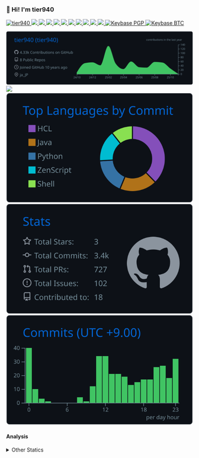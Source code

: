 ### 👋 Hi! I'm tier940

<p align="left"> 
  <a href="https://github.com/tier940/tier940/">
    <img src="https://komarev.com/ghpvc/?username=tier940" alt="tier940" />
  </a>
  <a href="http://twitter.com/tier940">
    <img height="20" src="https://img.shields.io/twitter/follow/tier940?label=Twitter&logo=twitter&style=flat" />
  </a>
  <a href="https://github.com/tier940">
    <img height="20" src="https://img.shields.io/github/followers/tier940?label=follow&logo=github&style=flat" />
  </a>
  <a href="https://www.reddit.com/user/tier940">
    <img height="20" src="https://img.shields.io/reddit/user-karma/combined/tier940?label=Reddit&logo=reddit&style=flat" />
  </a>
  <a href="https://stackoverflow.com/users/17317833/tier940">
    <img height="20" src="https://img.shields.io/stackexchange/stackoverflow/r/17317833?label=StackOverflow&logo=stack-overflow&style=flat" />
  </a>
  <a href="https://zenn.dev/tier940">
    <img height="20" src="https://zenn.badge.nikaera.com/s/tier940/likes" />
  </a>
  <a href="https://zenn.dev/tier940">
    <img height="20" src="https://zenn.badge.nikaera.com/s/tier940/followers" />
  </a>
  <a href="https://zenn.dev/tier940">
    <img height="20" src="https://zenn.badge.nikaera.com/s/tier940/articles" />
  </a>
  <a href="http://qiita.com/tier940">
    <img height="20" src="https://qiita-badge.apiapi.app/s/tier940/posts.svg" />
  </a>
  <a href="http://qiita.com/tier940">
    <img height="20" src="https://qiita-badge.apiapi.app/s/tier940/contributions.svg" />
  </a>
  <a href="https://github.com/tier940/tier940/">
    <img height="20" src="https://github.com/tier940/tier940/actions/workflows/main.yml/badge.svg" />
  </a>
  <a href="https://keybase.io/tier940">
    <img alt="Keybase PGP" src="https://img.shields.io/keybase/pgp/tier940">
  </a>
  <a href="https://keybase.io/tier940">
    <img alt="Keybase BTC" src="https://img.shields.io/keybase/btc/tier940">
  </a>
</p>

[![](https://raw.githubusercontent.com/tier940/tier940/main/profile-summary-card-output/github_dark/0-profile-details.svg)](https://github.com/vn7n24fzkq/github-profile-summary-cards)
[![](https://raw.githubusercontent.com/tier940/tier940/main/profile-summary-card-output/github_dark/1-repos-per-language.svg)](https://github.com/vn7n24fzkq/github-profile-summary-cards) [![](https://raw.githubusercontent.com/tier940/tier940/main/profile-summary-card-output/github_dark/2-most-commit-language.svg)](https://github.com/vn7n24fzkq/github-profile-summary-cards)
[![](https://raw.githubusercontent.com/tier940/tier940/main/profile-summary-card-output/github_dark/3-stats.svg)](https://github.com/vn7n24fzkq/github-profile-summary-cards) [![](https://raw.githubusercontent.com/tier940/tier940/main/profile-summary-card-output/github_dark/4-productive-time.svg)](https://github.com/vn7n24fzkq/github-profile-summary-cards)


#### Analysis
<!-- <img height="150" src="https://github.com/tier940/tier940/blob/master/images/stat.svg" alt="Alternative Text"/> -->

<details>
  <summary>Other Statics</summary>
  <!--START_SECTION:waka-->
![Code Time](http://img.shields.io/badge/Code%20Time-3%2C145%20hrs%2052%20mins-blue)

**🐱 My GitHub Data** 

> 📦 22.8 kB Used in GitHub's Storage 
 > 
> 💼 Opted to Hire
 > 
> 📜 11 Public Repositories 
 > 
> 🔑 2 Private Repositories 
 > 
**I'm an Early 🐤** 

```text
🌞 Morning                1567 commits        ████░░░░░░░░░░░░░░░░░░░░░   15.56 % 
🌆 Daytime                3710 commits        █████████░░░░░░░░░░░░░░░░   36.84 % 
🌃 Evening                3719 commits        █████████░░░░░░░░░░░░░░░░   36.93 % 
🌙 Night                  1075 commits        ███░░░░░░░░░░░░░░░░░░░░░░   10.67 % 
```
📅 **I'm Most Productive on Saturday** 

```text
Monday                   985 commits         ██░░░░░░░░░░░░░░░░░░░░░░░   09.78 % 
Tuesday                  1742 commits        ████░░░░░░░░░░░░░░░░░░░░░   17.30 % 
Wednesday                1166 commits        ███░░░░░░░░░░░░░░░░░░░░░░   11.58 % 
Thursday                 1165 commits        ███░░░░░░░░░░░░░░░░░░░░░░   11.57 % 
Friday                   1282 commits        ███░░░░░░░░░░░░░░░░░░░░░░   12.73 % 
Saturday                 1997 commits        █████░░░░░░░░░░░░░░░░░░░░   19.83 % 
Sunday                   1734 commits        ████░░░░░░░░░░░░░░░░░░░░░   17.22 % 
```


📊 **This Week I Spent My Time On** 

```text
🕑︎ Time Zone: Asia/Tokyo

💬 Programming Languages: 
Other                    17 hrs 42 mins      ████████████████░░░░░░░░░   64.12 % 
Java                     5 hrs 21 mins       █████░░░░░░░░░░░░░░░░░░░░   19.41 % 
JSON                     2 hrs 19 mins       ██░░░░░░░░░░░░░░░░░░░░░░░   08.39 % 
Markdown                 33 mins             █░░░░░░░░░░░░░░░░░░░░░░░░   02.04 % 
INI                      30 mins             ░░░░░░░░░░░░░░░░░░░░░░░░░   01.83 % 

🔥 Editors: 
Edge                     16 hrs 45 mins      ███████████████░░░░░░░░░░   60.65 % 
Intellijidea             5 hrs 51 mins       █████░░░░░░░░░░░░░░░░░░░░   21.21 % 
VS Code                  5 hrs               █████░░░░░░░░░░░░░░░░░░░░   18.14 % 

💻 Operating System: 
Windows                  27 hrs 37 mins      █████████████████████████   100.00 % 
```

**I Mostly Code in Java** 

```text
Java                     13 repos            ███████████░░░░░░░░░░░░░░   44.83 % 
ZenScript                3 repos             ███░░░░░░░░░░░░░░░░░░░░░░   10.34 % 
HTML                     2 repos             ██░░░░░░░░░░░░░░░░░░░░░░░   06.90 % 
Shell                    2 repos             ██░░░░░░░░░░░░░░░░░░░░░░░   06.90 % 
Dockerfile               1 repo              █░░░░░░░░░░░░░░░░░░░░░░░░   03.45 % 
```



**Timeline**

![Lines of Code chart](https://raw.githubusercontent.com/tier940/tier940/main/assets/bar_graph.png)


 Last Updated on 25/01/2024 00:38:29 UTC
<!--END_SECTION:waka-->
</details>

